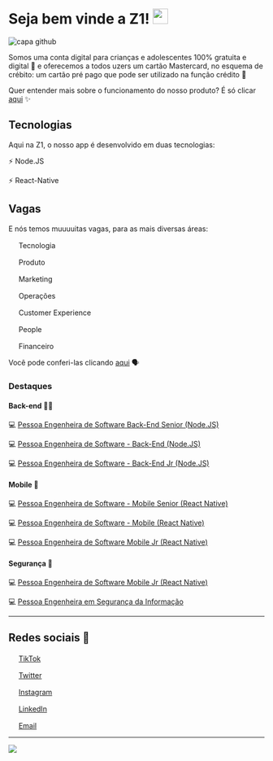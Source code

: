# Seja bem vinde a Z1! <img src="https://github.com/leticiadasilva/leticiadasilva/blob/main/images/Hi.gif" width="30px">


![capa github](https://github.com/z1app/.github/blob/main/images/Capa.png)  

Somos uma conta digital para crianças e adolescentes 100% gratuita e digital :tada: e oferecemos a todos uzers um cartão Mastercard, no esquema de crébito: um cartão pré pago que pode ser utilizado na função crédito :nail_care:

Quer entender mais sobre o funcionamento do nosso produto? É só clicar [aqui](https://z1.app/) :sparkles: 

## Tecnologias

Aqui na Z1, o nosso app é desenvolvido em duas tecnologias: 

:zap: Node.JS 

:zap: React-Native 

## Vagas
E nós temos muuuuitas vagas, para as mais diversas áreas:

<img src="https://github.com/z1app/.github/blob/main/images/Z1_Logomark_L-Laranja%201.png" width="16"></img></a> Tecnologia

<img src="https://github.com/z1app/.github/blob/main/images/Z1_Logomark_L-Laranja%201.png" width="16"></img></a> Produto

<img src="https://github.com/z1app/.github/blob/main/images/Z1_Logomark_L-Laranja%201.png" width="16"></img></a> Marketing

<img src="https://github.com/z1app/.github/blob/main/images/Z1_Logomark_L-Laranja%201.png" width="16"></img></a> Operações

<img src="https://github.com/z1app/.github/blob/main/images/Z1_Logomark_L-Laranja%201.png" width="16"></img></a> Customer Experience

<img src="https://github.com/z1app/.github/blob/main/images/Z1_Logomark_L-Laranja%201.png" width="16"></img></a> People

<img src="https://github.com/z1app/.github/blob/main/images/Z1_Logomark_L-Laranja%201.png" width="16"></img></a> Financeiro


Você pode conferi-las clicando [aqui](https://jobs.lever.co/z1.app/) :speaking_head:

### Destaques

#### Back-end :woman_technologist:

💻 [Pessoa Engenheira de Software Back-End Senior (Node.JS)](https://jobs.lever.co/z1.app/a1db7ec0-e1b9-4a70-961a-0c2ab81b2282)

💻 [Pessoa Engenheira de Software - Back-End (Node.JS)](https://jobs.lever.co/z1.app/124fb73a-93aa-42f2-8b24-1c89ca7c65fc)

💻 [Pessoa Engenheira de Software - Back-End Jr (Node.JS)](https://jobs.lever.co/z1.app/7a819d25-6859-4015-9c75-f96dc05c0c38)


#### Mobile 📱

💻 [Pessoa Engenheira de Software - Mobile Senior (React Native)](https://jobs.lever.co/z1.app/e058a268-e216-4a66-8018-970f2d862619)

💻 [Pessoa Engenheira de Software - Mobile (React Native)](https://jobs.lever.co/z1.app/649e2162-39ae-4423-97af-3abc65b3bc5a)

💻 [Pessoa Engenheira de Software Mobile Jr (React Native)](https://jobs.lever.co/z1.app/90e9062e-460a-4372-8e46-c7129dcf3642)


#### Segurança :safety_vest:

💻 [Pessoa Engenheira de Software Mobile Jr (React Native)](https://jobs.lever.co/z1.app/90e9062e-460a-4372-8e46-c7129dcf3642)

💻 [Pessoa Engenheira em Segurança da Informação](https://jobs.lever.co/z1.app/525878fb-4acc-444f-83ea-616e8b48b3fa) 

---

## Redes sociais :round_pushpin:

<a href="https://www.tiktok.com/@z1.app?"><img src="https://github.com/z1app/.github/blob/main/images/twitter.png" width="16"></img></a> [TikTok](https://www.tiktok.com/@z1.app?)   

<a href="https://twitter.com/z1_app"><img src="https://github.com/z1app/.github/blob/main/images/twitter.png" width="16"></img></a> [Twitter](https://twitter.com/z1_app)   

<a href="https://www.instagram.com/z1.app/"><img src="https://github.com/z1app/.github/blob/main/images/instagram.png" width="16"></img></a> [Instagram](https://www.instagram.com/z1.app)   

<a href="https://www.linkedin.com/company/z1app/?originalSubdomain=br"><img src="https://github.com/z1app/.github/blob/main/images/linkedin.png" width="16"></img></a> [LinkedIn](https://www.linkedin.com/company/z1app/?originalSubdomain=br)  

<a href="mailto:salve@z1.app"><img src="https://github.com/z1app/.github/blob/main/images/email.png" width="16"></img></a> [Email](mailto:salve@z1.app)  

---  

![](https://komarev.com/ghpvc/?username=z1app&color=blue&style=flat)

